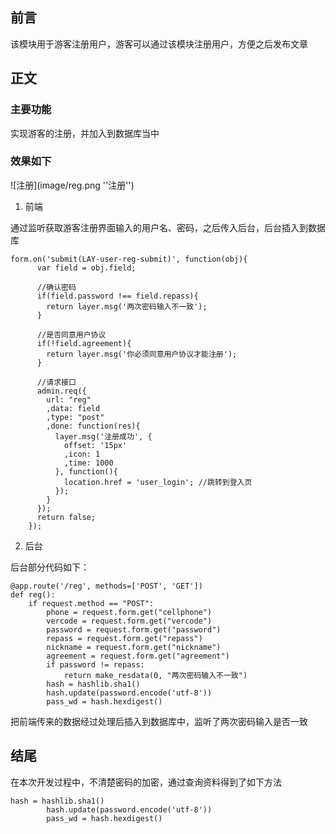 ## 前言

该模块用于游客注册用户，游客可以通过该模块注册用户，方便之后发布文章

## 正文

### 主要功能

实现游客的注册，并加入到数据库当中

### 效果如下

![注册](image/reg.png ''注册'')


1. 前端

通过监听获取游客注册界面输入的用户名、密码，之后传入后台，后台插入到数据库

```
form.on('submit(LAY-user-reg-submit)', function(obj){
      var field = obj.field;
      
      //确认密码
      if(field.password !== field.repass){
        return layer.msg('两次密码输入不一致');
      }
      
      //是否同意用户协议
      if(!field.agreement){
        return layer.msg('你必须同意用户协议才能注册');
      }
      
      //请求接口
      admin.req({
        url: "reg"
        ,data: field
        ,type: "post"
        ,done: function(res){        
          layer.msg('注册成功', {
            offset: '15px'
            ,icon: 1
            ,time: 1000
          }, function(){
            location.href = 'user_login'; //跳转到登入页
          });
        }
      });
      return false;
    });
```

2. 后台

后台部分代码如下：

```
@app.route('/reg', methods=['POST', 'GET'])
def reg():
    if request.method == "POST":
        phone = request.form.get("cellphone")
        vercode = request.form.get("vercode")
        password = request.form.get("password")
        repass = request.form.get("repass")
        nickname = request.form.get("nickname")
        agreement = request.form.get("agreement")
        if password != repass:
            return make_resdata(0, "两次密码输入不一致")
        hash = hashlib.sha1()
        hash.update(password.encode('utf-8'))
        pass_wd = hash.hexdigest() 
```
把前端传来的数据经过处理后插入到数据库中，监听了两次密码输入是否一致

## 结尾

在本次开发过程中，不清楚密码的加密，通过查询资料得到了如下方法

```
hash = hashlib.sha1()
        hash.update(password.encode('utf-8'))
        pass_wd = hash.hexdigest()
```